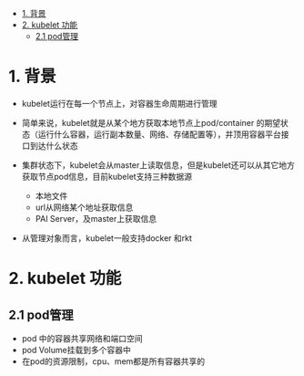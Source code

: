 <!-- TOC -->

- [1. 背景](#1-背景)
- [2. kubelet 功能](#2-kubelet-功能)
    - [2.1 pod管理](#21-pod管理)

<!-- /TOC -->

# 1. 背景
* kubelet运行在每一个节点上，对容器生命周期进行管理
* 简单来说，kubelet就是从某个地方获取本地节点上pod/container 的期望状态（运行什么容器，运行副本数量、网络、存储配置等），并顶用容器平台接口到达什么状态

* 集群状态下，kubelet会从master上读取信息，但是kubelet还可以从其它地方获取节点pod信息，目前kubelet支持三种数据源
    * 本地文件
    * url从网络某个地址获取信息
    * PAI Server，及master上获取信息

* 从管理对象而言，kubelet一般支持docker 和rkt


# 2. kubelet 功能
## 2.1 pod管理
* pod 中的容器共享网络和端口空间
* pod Volume挂载到多个容器中
* 在pod的资源限制，cpu、mem都是所有容器共享的